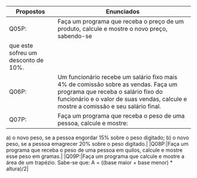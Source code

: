 |Propostos|Enunciados|
|---------|----------|
|Q05P:|Faça um programa que receba o preço de um produto, calcule e mostre o novo preço, sabendo-se
que este sofreu um desconto de 10%.|
|Q06P:|Um funcionário recebe um salário fixo mais 4% de comissão sobre as vendas. Faça um programa que receba o salário fixo do funcionário e o valor de suas vendas, calcule e mostre a comissão e seu salário final.|
|Q07P:|Faça um programa que receba o peso de uma pessoa, calcule e mostre:
a) o novo peso, se a pessoa engordar 15% sobre o peso digitado;
b) o novo peso, se a pessoa emagrecer 20% sobre o peso digitado.|
|Q08P:|Faça um programa que receba o peso de uma pessoa em quilos, calcule e mostre esse peso em gramas.|
|Q09P:|Faça um programa que calcule e mostre a área de um trapézio. Sabe-se que: A = ((base maior + base menor) * altura)/2|
